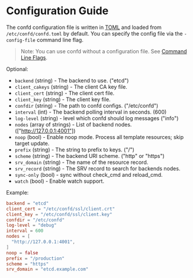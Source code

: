 # Configuration Guide

The confd configuration file is written in [TOML](https://github.com/mojombo/toml)
and loaded from `/etc/confd/confd.toml` by default. You can specify the config file via the `-config-file` command line flag.

> Note: You can use confd without a configuration file. See [Command Line Flags](https://github.com/bacongobbler/confd/blob/master/docs/command-line-flags.md).

Optional:

* `backend` (string) - The backend to use. ("etcd")
* `client_cakeys` (string) - The client CA key file.
* `client_cert` (string) - The client cert file.
* `client_key` (string) - The client key file.
* `confdir` (string) - The path to confd configs. ("/etc/confd")
* `interval` (int) - The backend polling interval in seconds. (600)
* `log-level` (string) - level which confd should log messages ("info")
* `nodes` (array of strings) - List of backend nodes. (["http://127.0.0.1:4001"])
* `noop` (bool) - Enable noop mode. Process all template resources; skip target update.
* `prefix` (string) - The string to prefix to keys. ("/")
* `scheme` (string) - The backend URI scheme. ("http" or "https")
* `srv_domain` (string) - The name of the resource record.
* `srv_record` (string) - The SRV record to search for backends nodes.
* `sync-only` (bool) - sync without check_cmd and reload_cmd.
* `watch` (bool) - Enable watch support.

Example:

```TOML
backend = "etcd"
client_cert = "/etc/confd/ssl/client.crt"
client_key = "/etc/confd/ssl/client.key"
confdir = "/etc/confd"
log-level = "debug"
interval = 600
nodes = [
  "http://127.0.0.1:4001",
]
noop = false
prefix = "/production"
scheme = "https"
srv_domain = "etcd.example.com"
```
